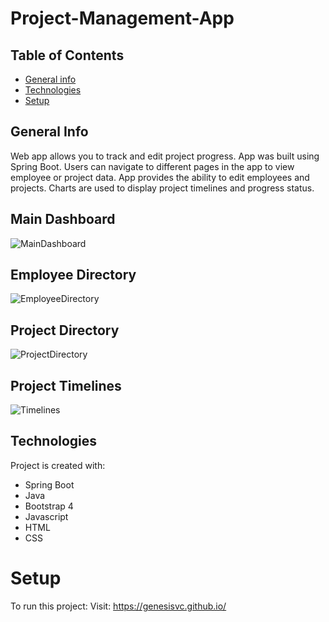 # Project-Management-App

## Table of Contents
* [General info](#general-info)
* [Technologies](#technologies)
* [Setup](#setup)

## General Info
Web app allows you to track and edit project progress. App was built using Spring Boot. Users can navigate to different pages in the app to view employee or project data. App provides the ability to edit employees and projects. Charts are used to display project timelines and progress status.

## Main Dashboard
![MainDashboard](https://user-images.githubusercontent.com/68570927/97745874-848b6f80-1ab7-11eb-8f47-866fbfcf36ae.JPG)


## Employee Directory
![EmployeeDirectory](https://user-images.githubusercontent.com/68570927/97745756-5d34a280-1ab7-11eb-8824-4b647b74b5a6.JPG)


## Project Directory
![ProjectDirectory](https://user-images.githubusercontent.com/68570927/97745931-940ab880-1ab7-11eb-997a-88a295b2ed77.JPG)


## Project Timelines
![Timelines](https://user-images.githubusercontent.com/68570927/97745981-a4bb2e80-1ab7-11eb-9b6b-75d747465429.JPG)


## Technologies
Project is created with:
* Spring Boot
* Java
* Bootstrap 4
* Javascript
* HTML
* CSS

# Setup
To run this project:
Visit:  https://genesisvc.github.io/


